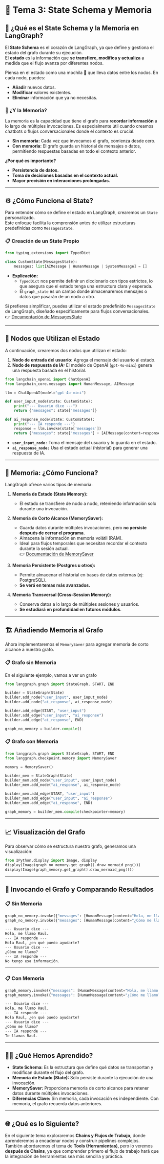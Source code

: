 # 🧩 Tema 3: State Schema y Memoria  

## 🚀 ¿Qué es el State Schema y la Memoria en LangGraph?  

El **State Schema** es el corazón de LangGraph, ya que define y gestiona el estado del grafo durante su ejecución.  
El **estado** es la información que **se transfiere, modifica y actualiza** a medida que el flujo avanza por diferentes nodos.  

Piensa en el estado como una mochila 🧳 que lleva datos entre los nodos. En cada nodo, puedes:  
- **Añadir** nuevos datos.  
- **Modificar** valores existentes.  
- **Eliminar** información que ya no necesitas.  

### 🧠 ¿Y la Memoria?  
La memoria es la capacidad que tiene el grafo para **recordar información** a lo largo de múltiples invocaciones. Es especialmente útil cuando creamos chatbots o flujos conversacionales donde el contexto es crucial.  

- **Sin memoria:** Cada vez que invocamos el grafo, comienza desde cero.  
- **Con memoria:** El grafo guarda un historial de mensajes o datos, permitiendo respuestas basadas en todo el contexto anterior.  

**¿Por qué es importante?**  
- **Persistencia de datos.**  
- **Toma de decisiones basadas en el contexto actual.**  
- **Mayor precisión en interacciones prolongadas.**  

---

## ⚙️ ¿Cómo Funciona el State?  

Para entender cómo se define el estado en LangGraph, crearemos un `State` personalizado.  
Este enfoque facilita la comprensión antes de utilizar estructuras predefinidas como `MessagesState`.  

### 📋 Creación de un State Propio  
```python hl_lines="3 4"
from typing_extensions import TypedDict

class CustomState(MessagesState):
    messages: list[AIMessage | HumanMessage | SystemMessage] = []
```

- **Explicación:**  
  - `TypedDict` nos permite definir un diccionario con tipos estrictos, lo que asegura que el estado tenga una estructura clara y esperada.  
  - El `graph_state` es un campo donde almacenaremos mensajes o datos que pasarán de un nodo a otro.  

Si prefieres simplificar, puedes utilizar el estado predefinido `MessagesState` de LangGraph, diseñado específicamente para flujos conversacionales.  
👉 [Documentación de MessagesState](https://python.langchain.com/docs/modules/langgraph#messagesstate)  

---

## 🧩 Nodos que Utilizan el Estado  

A continuación, crearemos dos nodos que utilizan el estado:  
1. **Nodo de entrada del usuario:** Agrega el mensaje del usuario al estado.  
2. **Nodo de respuesta de IA:** El modelo de OpenAI (`gpt-4o-mini`) genera una respuesta basada en el historial.  

```python  
from langchain_openai import ChatOpenAI
from langchain_core.messages import HumanMessage, AIMessage

llm = ChatOpenAI(model="gpt-4o-mini")

def user_input_node(state: CustomState):
    print("--- Usuario dice ---")
    return {"messages": state['messages']}

def ai_response_node(state: CustomState):
    print("--- IA responde ---")
    response = llm.invoke(state['messages'])
    return {"messages": state['messages'] + [AIMessage(content=response.content)]}
```

- **`user_input_node:`** Toma el mensaje del usuario y lo guarda en el estado.  
- **`ai_response_node:`** Usa el estado actual (historial) para generar una respuesta de IA.  

---

## 🧠 Memoria: ¿Cómo Funciona?  

LangGraph ofrece varios tipos de memoria:  

1. **Memoria de Estado (State Memory):**  
    - El estado se transfiere de nodo a nodo, reteniendo información solo durante una invocación.  
   
2. **Memoria de Corto Alcance (MemorySaver):**  
    - Guarda datos durante múltiples invocaciones, pero **no persiste después de cerrar el programa.**  
    - Almacena la información en memoria volátil (RAM).  
    - Ideal para flujos temporales que necesitan recordar el contexto durante la sesión actual.  
   👉 [Documentación de MemorySaver](https://python.langchain.com/docs/modules/langgraph#memorysaver)  

3. **Memoria Persistente (Postgres u otros):**  
    - Permite almacenar el historial en bases de datos externas (ej: PostgreSQL).  
    - **Se verá en temas más avanzados.**  

4. **Memoria Transversal (Cross-Session Memory):**  
    - Conserva datos a lo largo de múltiples sesiones y usuarios.  
    - **Se estudiará en profundidad en futuros módulos.**  

---

## 🏗️ Añadiendo Memoria al Grafo  

Ahora implementaremos el `MemorySaver` para agregar memoria de corto alcance a nuestro grafo.  

### 📋 Grafo sin Memoria  

En el siguiente ejemplo, vamos a ver un grafo

```python  
from langgraph.graph import StateGraph, START, END

builder = StateGraph(State)
builder.add_node("user_input", user_input_node)
builder.add_node("ai_response", ai_response_node)

builder.add_edge(START, "user_input")
builder.add_edge("user_input", "ai_response")
builder.add_edge("ai_response", END)

graph_no_memory = builder.compile()
```

### 📋 Grafo con Memoria  
```python   hl_lines="4 14"
from langgraph.graph import StateGraph, START, END
from langgraph.checkpoint.memory import MemorySaver

memory = MemorySaver()

builder_mem = StateGraph(State)
builder_mem.add_node("user_input", user_input_node)
builder_mem.add_node("ai_response", ai_response_node)

builder_mem.add_edge(START, "user_input")
builder_mem.add_edge("user_input", "ai_response")
builder_mem.add_edge("ai_response", END)

graph_memory = builder_mem.compile(checkpointer=memory)
```

---

## 📈 Visualización del Grafo  

Para observar cómo se estructura nuestro grafo, generamos una visualización:  
```python  
from IPython.display import Image, display
display(Image(graph_no_memory.get_graph().draw_mermaid_png()))
display(Image(graph_memory.get_graph().draw_mermaid_png()))
```  

---

## 🚀 Invocando el Grafo y Comparando Resultados  

### 📋 Sin Memoria  
```python  
graph_no_memory.invoke({"messages": [HumanMessage(content="Hola, me llamo Raul.")]})
graph_no_memory.invoke({"messages": [HumanMessage(content="¿Cómo me llamo?")]})

```

```python 
--- Usuario dice ---
Hola, me llamo Raul.
--- IA responde ---
Hola Raul, ¿en qué puedo ayudarte?
--- Usuario dice ---
¿Cómo me llamo?
--- IA responde ---
No tengo esa información.
```

---

### 📋 Con Memoria  
```python  
graph_memory.invoke({"messages": [HumanMessage(content="Hola, me llamo Raul.")]})
graph_memory.invoke({"messages": [HumanMessage(content="¿Cómo me llamo?")]})
```

```python  
--- Usuario dice ---
Hola, me llamo Raul.
--- IA responde ---
Hola Raul, ¿en qué puedo ayudarte?
--- Usuario dice ---
¿Cómo me llamo?
--- IA responde ---
Te llamas Raul.
```

---

## 🧑‍🏫 ¿Qué Hemos Aprendido?  

- **State Schema:** Es la estructura que define qué datos se transportan y modifican durante el flujo del grafo.  
- **Memoria de Estado (State):** Solo persiste durante la ejecución de una invocación.  
- **MemorySaver:** Proporciona memoria de corto alcance para retener datos durante múltiples invocaciones.  
- **Diferencias Clave:** Sin memoria, cada invocación es independiente. Con memoria, el grafo recuerda datos anteriores.  

---

## 🌐 ¿Qué es lo Siguiente?  

En el siguiente tema exploraremos **Chains y Flujos de Trabajo**, donde aprenderemos a encadenar nodos y construir pipelines complejos.  
También abordaremos el tema de **Tools (Herramientas)**, pero lo veremos **después de Chains**, ya que comprender primero el flujo de trabajo hará que la integración de herramientas sea más sencilla y práctica.  
